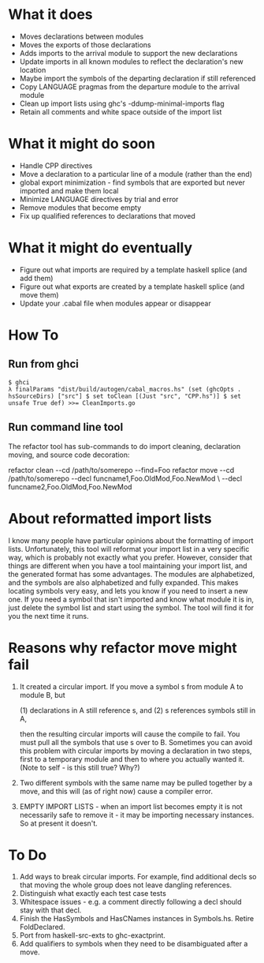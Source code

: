 # What it does

 * Moves declarations between modules
 * Moves the exports of those declarations
 * Adds imports to the arrival module to support the new declarations
 * Update imports in all known modules to reflect the declaration's new location
 * Maybe import the symbols of the departing declaration if still referenced
 * Copy LANGUAGE pragmas from the departure module to the arrival module
 * Clean up import lists using ghc's -ddump-minimal-imports flag
 * Retain all comments and white space outside of the import list

# What it might do soon

 * Handle CPP directives
 * Move a declaration to a particular line of a module (rather than
   the end)
 * global export minimization - find symbols that are exported but
   never imported and make them local
 * Minimize LANGUAGE directives by trial and error
 * Remove modules that become empty
 * Fix up qualified references to declarations that moved

# What it might do eventually

 * Figure out what imports are required by a template haskell splice (and add them)
 * Figure out what exports are created by a template haskell splice (and move them)
 * Update your .cabal file when modules appear or disappear

# How To

## Run from ghci

    $ ghci
    λ finalParams "dist/build/autogen/cabal_macros.hs" (set (ghcOpts . hsSourceDirs) ["src"] $ set toClean [(Just "src", "CPP.hs")] $ set unsafe True def) >>= CleanImports.go


## Run command line tool

The refactor tool has sub-commands to do import cleaning, declaration
moving, and source code decoration:

  refactor clean --cd /path/to/somerepo --find=Foo
  refactor move --cd /path/to/somerepo --decl funcname1,Foo.OldMod,Foo.NewMod \\
     --decl funcname2,Foo.OldMod,Foo.NewMod

# About reformatted import lists

I know many people have particular opinions about the formatting of import
lists.  Unfortunately, this tool will reformat your import list in a very
specific way, which is probably not exactly what you prefer.  However,
consider that things are different when you have a tool maintaining your
import list, and the generated format has some advantages.  The modules are
alphabetized, and the symbols are also alphabetized and fully expanded.
This makes locating symbols very easy, and lets you know if you need to
insert a new one.  If you need a symbol that isn't imported and know what
module it is in, just delete the symbol list and start using the symbol.
The tool will find it for you the next time it runs.

# Reasons why refactor move might fail

  1. It created a circular import.  If you move a symbol s from module
     A to module B, but

       (1) declarations in A still reference s, and
       (2) s references symbols still in A,

     then the resulting circular imports will cause the compile to
     fail.  You must pull all the symbols that use s over to B.
     Sometimes you can avoid this problem with circular imports by
     moving a declaration in two steps, first to a temporary module
     and then to where you actually wanted it.  (Note to self - is
     this still true?  Why?)

  2. Two different symbols with the same name may be pulled together by
     a move, and this will (as of right now) cause a compiler error.

  3. EMPTY IMPORT LISTS - when an import list becomes empty it is not
     necessarily safe to remove it - it may be importing necessary
     instances.  So at present it doesn't.

# To Do

  1. Add ways to break circular imports.  For example, find additional decls
     so that moving the whole group does not leave dangling references.
  3. Distinguish what exactly each test case tests
  7. Whitespace issues - e.g. a comment directly following a decl should stay with
     that decl.
  8. Finish the HasSymbols and HasCNames instances in Symbols.hs.  Retire FoldDeclared.
  9. Port from haskell-src-exts to ghc-exactprint.
 10. Add qualifiers to symbols when they need to be disambiguated after a move.
